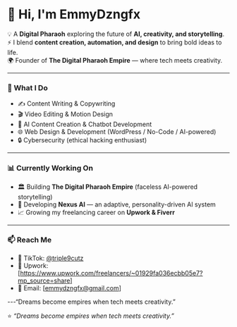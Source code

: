 # 👋 Hi, I'm EmmyDzngfx  

💡 A **Digital Pharaoh** exploring the future of **AI, creativity, and storytelling**.  
⚡ I blend **content creation, automation, and design** to bring bold ideas to life.  
🌍 Founder of **The Digital Pharaoh Empire** — where tech meets creativity.  

---

### 🔧 What I Do
- ✍️ Content Writing & Copywriting  
- 🎬 Video Editing & Motion Design  
- 🤖 AI Content Creation & Chatbot Development  
- 🌐 Web Design & Development (WordPress / No-Code / AI-powered)  
- 🔒 Cybersecurity (ethical hacking enthusiast)  

---

### 📊 Currently Working On
- 🏛 Building **The Digital Pharaoh Empire** (faceless AI-powered storytelling)  
- 🚀 Developing **Nexus AI** — an adaptive, personality-driven AI system  
- 📈 Growing my freelancing career on **Upwork & Fiverr**  

---

### 📫 Reach Me
- 🎥 TikTok: [@triple9cutz](#)  
- 💼 Upwork: [https://www.upwork.com/freelancers/~01929fa036ecbb05e7?mp_source=share]  
- 📧 Email: [emmydzngfx@gmail.com]  

---“Dreams become empires when tech meets creativity.”

⭐️ *“Dreams become empires when tech meets creativity.”*
